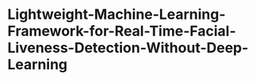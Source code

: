 # Lightweight-Machine-Learning-Framework-for-Real-Time-Facial-Liveness-Detection-Without-Deep-Learning